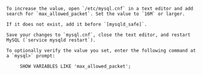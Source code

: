 <div markdown="1">

	To increase the value, open `/etc/mysql.cnf` in a text editor and add search for `max_allowed_packet`. Set the value to `16M` or larger.

	If it does not exist, add it before `[mysqld_safe]`. 

	Save your changes to `mysql.cnf`, close the text editor, and restart MySQL (`service mysqld restart`).

	To optionally verify the value you set, enter the following command at a `mysql>` prompt:

		 SHOW VARIABLES LIKE 'max_allowed_packet';
		 
</div>